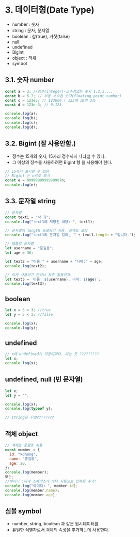 # 3. 데이터형(Date Type)

- number : 숫자
- string : 문자, 문자열
- boolean : 참(true), 거짓(false)
- null
- undefined
- Bigint
- object : 객체
- symbol

## 3.1. 숫자 number

```js
const a = 3; //정수(integer)-소수점없는 숫자 1,2,3....
const b = 5.7; // 부동 소수점 숫자(floating point number)
const c = 123e3; // 123000 / 123에 10의 3승
const d = 123e-3; // 0.123

console.log(a);
console.log(b);
console.log(c);
console.log(d);
```

## 3.2. Bigint (잘 사용안함.)

- 정수는 15개의 숫자, 15자리 정수까지 나타낼 수 있다.
- 그 이상의 정수를 사용하려면 Bigint 형 을 사용해야 한다.

```js
// 15까지 표시할 수 있음
// Bigint 는 n으로 표시
const e = 9999999999999987n;
console.log(e);
```

## 3.3. 문자열 string

```js
// 문자열
const text1 = "사 과";
console.log("text1에 저장된 내용: ", text1);

// 문자열의 length 프로퍼티 사용, 공백도 포함
console.log("text1의 문자열 길이는 " + text1.length + "입니다.");

// 템플릿 문자열 ``
let username = "홍길동";
let age = 30;

let text2 = "이름:" + username + "나이:" + age;
console.log(text2);

// 이게 사용하기 편하니 자주 활용하자.
let text3 = `이름: ${username}, 나이: ${age}`;
console.log(text3);
```

## boolean

```js
let x = 5 > 3; //true
let y = 5 < 3; //false

console.log(x);
console.log(y);
```

## undefined

```js
// x에 undefined가 저장되었다. 라는 뜻 ?????????
let x;
console.log(x);
```

## undefined, null (빈 문자열)

```js
let x;
let y = "";

console.log(x);
console.log(typeof y);

// string은 무엇????????
```

## 객체 object

```js
// 객체는 중괄호 사용
const member = {
  id: "kdhong",
  name: "홍길동",
  age: 20,
};
console.log(member);
또는;
//아이디 :뒤에 스페이스가 하나 자동으로 입력됨 주의!
console.log("아이디: ", member.id);
console.log(member.name);
console.log(member.age);
```

## 심볼 symbol

- number, string, boolean 과 같은 원시데이터를
- 유일한 식별자로서 객체의 속성을 추가하는데 사용한다.
